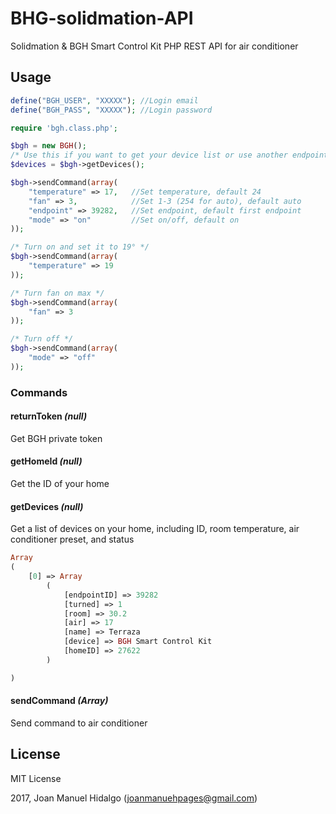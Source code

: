 # BHG-solidmation-API
Solidmation &amp; BGH Smart Control Kit PHP REST API for air conditioner

## Usage

```php
define("BGH_USER", "XXXXX"); //Login email
define("BGH_PASS", "XXXXX"); //Login password

require 'bgh.class.php';

$bgh = new BGH();
/* Use this if you want to get your device list or use another endpointID instead of first */
$devices = $bgh->getDevices(); 

$bgh->sendCommand(array(
	"temperature" => 17,   //Set temperature, default 24
	"fan" => 3,            //Set 1-3 (254 for auto), default auto
	"endpoint" => 39282,   //Set endpoint, default first endpoint
	"mode" => "on"         //Set on/off, default on
));

/* Turn on and set it to 19° */
$bgh->sendCommand(array(
	"temperature" => 19
));

/* Turn fan on max */
$bgh->sendCommand(array(
	"fan" => 3
));

/* Turn off */
$bgh->sendCommand(array(
	"mode" => "off"
));
```

### Commands
#### returnToken _(null)_
Get BGH private token
#### getHomeId _(null)_
Get the ID of your home
#### getDevices _(null)_
Get a list of devices on your home, including ID, room temperature, air conditioner preset, and status
```php
Array
(
    [0] => Array
        (
            [endpointID] => 39282
            [turned] => 1
            [room] => 30.2
            [air] => 17
            [name] => Terraza
            [device] => BGH Smart Control Kit
            [homeID] => 27622
        )

)
```
#### sendCommand _(Array)_
Send command to air conditioner

## License

MIT License

2017, Joan Manuel Hidalgo (joanmanuehpages@gmail.com)
